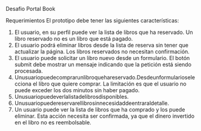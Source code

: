 Desafio Portal Book

Requerimientos
El prototipo debe tener las siguientes características:
1. El usuario, en su perfil puede ver la lista de libros que ha reservado. Un libro reservado no es un libro que está pagado.
2. El usuario podrá eliminar libros desde la lista de reserva sin tener que actualizar la página. Los libros reservados no necesitan confirmación.
3. El usuario puede solicitar un libro nuevo desde un formulario. El botón submit debe mostrar un mensaje indicando que la petición está siendo procesada.
4. Unusuariopuedecomprarunlibroquehareservado.Desdeunformularioselecciona el libro que quiere comprar. La limitación es que el usuario no puede exceder los dos minutos sin haber pagado.
5. Unusuariopuedeverlalistadelibrosdisponibles.
6. Unusuariopuedereservarellibrosinnecesidaddeentraraldetalle.
7. Un usuario puede ver la lista de libros que ha comprado y los puede eliminar. Esta acción necesita ser confirmada, ya que el dinero invertido en el libro no es reembolsable.
